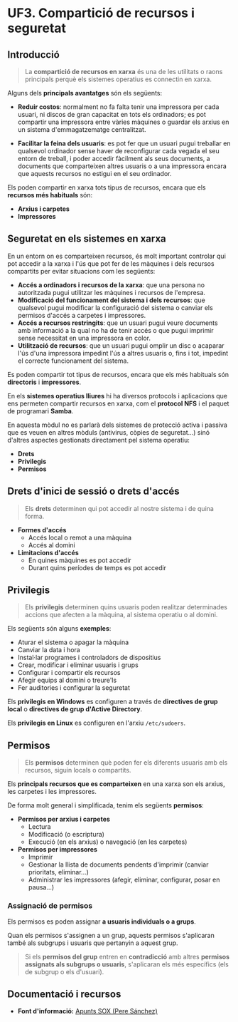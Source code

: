 <!-- notoc -->

# UF3. Compartició de recursos i seguretat

## Introducció

> La **compartició de recursos en xarxa** és una de les utilitats o raons principals perquè els sistemes operatius es connectin en xarxa.

Alguns dels **principals avantatges** són els següents:

* **Reduir costos**: normalment no fa falta tenir una impressora per cada usuari, ni discos de gran capacitat en tots els ordinadors; es pot compartir una impressora entre vàries màquines o guardar els arxius en un sistema d'emmagatzematge centralitzat.

* **Facilitar la feina dels usuaris**: es pot fer que un usuari pugui treballar en qualsevol ordinador sense haver de reconfigurar cada vegada el seu entorn de treball, i poder accedir fàcilment als seus documents, a documents que comparteixen altres usuaris o a una impressora encara que aquests recursos no estigui en el seu ordinador.

Els poden compartir en xarxa tots tipus de recursos, encara que els **recursos més habituals** són:
* **Arxius i carpetes**
* **Impressores**

## Seguretat en els sistemes en xarxa

En un entorn on es comparteixen recursos, és molt important controlar qui pot accedir a la xarxa i l'ús que pot fer de les màquines i dels recursos compartits per evitar situacions com les següents:
* **Accés a ordinadors i recursos de la xarxa**: que una persona no autoritzada pugui utilitzar les màquines i recursos de l'empresa.
* **Modificació del funcionament del sistema i dels recursos**: que qualsevol pugui modificar la configuració del sistema o canviar els permisos d'accés a carpetes i impressores.
* **Accés a recursos restringits**: que un usuari pugui veure documents amb informació a la qual no ha de tenir accés o que pugui imprimir sense necessitat en una impressora en color.
* **Utilització de recursos**: que un usuari pugui omplir un disc o acaparar l'ús d'una impressora impedint l'ús a altres usuaris o, fins i tot, impedint el correcte funcionament del sistema.

Es poden compartir tot tipus de recursos, encara que els més habituals són **directoris** i **impressores**. 

En els **sistemes operatius lliures** hi ha diversos protocols i aplicacions que ens permeten compartir recursos en xarxa, com el **protocol NFS** i el paquet de programari **Samba**.

En aquesta mòdul no es parlarà dels sistemes de protecció activa i passiva que es veuen en altres mòduls (antivirus, còpies de seguretat...) sinó d'altres aspectes gestionats directament pel sistema operatiu: 
  * **Drets**
  * **Privilegis**
  * **Permisos**

## Drets d'inici de sessió o drets d'accés

> Els **drets** determinen qui pot accedir al nostre sistema i de quina forma.

* **Formes d'accés**
  * Accés local o remot a una màquina
  * Accés al domini
* **Limitacions d'accés**
  * En quines màquines es pot accedir
  * Durant quins períodes de temps es pot accedir

## Privilegis

> Els **privilegis** determinen quins usuaris poden realitzar determinades accions que afecten a la màquina, al sistema operatiu o al domini.

Els següents són alguns **exemples**:
* Aturar el sistema o apagar la màquina
* Canviar la data i hora
* Instal·lar programes i controladors de dispositius
* Crear, modificar i eliminar usuaris i grups
* Configurar i compartir els recursos
* Afegir equips al domini o treure'ls
* Fer auditories i configurar la seguretat

Els **privilegis en Windows** es configuren a través de **directives de grup local** o **directives de grup d'Active Directory**.

Els **privilegis en Linux** es configuren en l'arxiu `/etc/sudoers`. 

## Permisos

> Els **permisos** determinen què poden fer els diferents usuaris amb els recursos, siguin locals o compartits.

Els **principals recursos que es comparteixen** en una xarxa son els arxius, les carpetes i les impressores.

De forma molt general i simplificada, tenim els següents **permisos**:

* **Permisos per arxius i carpetes**
  * Lectura
  * Modificació (o escriptura)
  * Execució (en els arxius) o navegació (en les carpetes)
* **Permisos per impressores**
  * Imprimir
  * Gestionar la llista de documents pendents d'imprimir (canviar prioritats, eliminar...)
  * Administrar les impressores (afegir, eliminar, configurar, posar en pausa...)

### Assignació de permisos

Els permisos es poden assignar **a usuaris individuals o a grups**.

Quan els permisos s'assignen a un grup, aquests permisos s'aplicaran també als subgrups i usuaris que pertanyin a aquest grup.

> Si els **permisos del grup** entren en **contradicció** amb altres **permisos assignats als subgrups o usuaris**, s'aplicaran els més específics (els de subgrup o els d'usuari).

## Documentació i recursos

* **Font d'informació:** [Apunts SOX (Pere Sánchez)](http://moodlecf.sapalomera.cat/apunts/smx/sox/index.html?cap=2.0.0)



